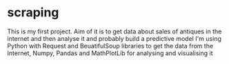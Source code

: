 # scraping
This is my first project. Aim of it is to get data about sales of antiques in the internet and then analyse it and probably build a predictive model
I'm using Python with Request and BeuatifulSoup libraries to get the data from the Internet, Numpy, Pandas and MathPlotLib for analysing and visualising it
